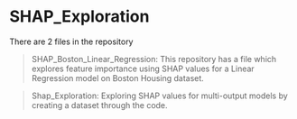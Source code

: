 # SHAP_Exploration

There are 2 files in the repository

> SHAP_Boston_Linear_Regression: This repository has a file which explores feature importance using SHAP values for a Linear Regression model on Boston Housing dataset.

> Shap_Exploration: Exploring SHAP values for multi-output models by creating a dataset through the code.
